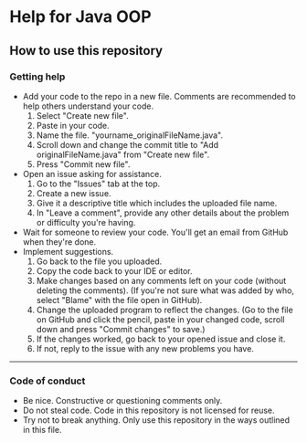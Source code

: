 # Help for Java OOP

## How to use this repository

### Getting help

- Add your code to the repo in a new file. Comments are recommended to help others understand your code.
  1. Select "Create new file".
  2. Paste in your code.
  3. Name the file. "yourname_originalFileName.java".
  4. Scroll down and change the commit title to "Add originalFileName.java" from "Create new file".
  5. Press "Commit new file".
- Open an issue asking for assistance.
  1. Go to the "Issues" tab at the top.
  2. Create a new issue.
  3. Give it a descriptive title which includes the uploaded file name.
  4. In "Leave a comment", provide any other details about the problem or difficulty you're having.
- Wait for someone to review your code. You'll get an email from GitHub when they're done.
- Implement suggestions.
  1. Go back to the file you uploaded.
  2. Copy the code back to your IDE or editor.
  3. Make changes based on any comments left on your code (without deleting the comments). (If you're not sure what was added by who, select "Blame" with the file open in GitHub).
  4. Change the uploaded program to reflect the changes. (Go to the file on GitHub and click the pencil, paste in your changed code, scroll down and press "Commit changes" to save.)
  5. If the changes worked, go back to your opened issue and close it.
  6. If not, reply to the issue with any new problems you have.

---

### Code of conduct
- Be nice. Constructive or questioning comments only.
- Do not steal code. Code in this repository is not licensed for reuse. 
- Try not to break anything. Only use this repository in the ways outlined in this file.
